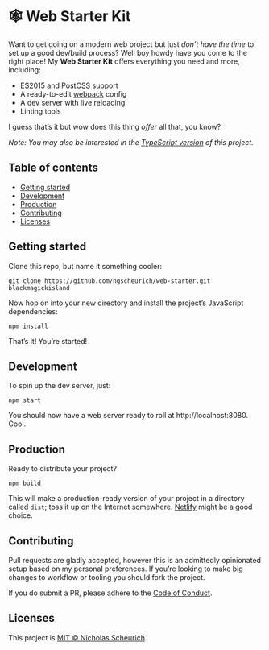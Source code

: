 # 🕸 Web Starter Kit

Want to get going on a modern web project but just _don’t have the time_ to set
up a good dev/build process? Well boy howdy have you come to the right place!
My **Web Starter Kit** offers everything you need and more, including:

- [ES2015](https://www.ecma-international.org/ecma-262/6.0/) and [PostCSS](https://postcss.org/) support
- A ready-to-edit [webpack](https://webpack.js.org/) config
- A dev server with live reloading
- Linting tools

I guess that’s it but wow does this thing _offer_ all that, you know?

_Note: You may also be interested in the [TypeScript version](https://github.com/ngscheurich/web-starter/tree/typescript)
of this project._

## Table of contents

- [Getting started](#getting-started)
- [Development](#development)
- [Production](#production)
- [Contributing](#contributing)
- [Licenses](#licenses)

## Getting started

Clone this repo, but name it something cooler:

    git clone https://github.com/ngscheurich/web-starter.git blackmagickisland

Now hop on into your new directory and install the project’s JavaScript dependencies:

    npm install

That’s it! You’re started!

## Development

To spin up the dev server, just:

    npm start

You should now have a web server ready to roll at http://localhost:8080. Cool.

## Production

Ready to distribute your project?

    npm build

This will make a production-ready version of your project in a directory called `dist`; toss it up on the Internet somewhere. [Netlify](https://www.netlify.com/) might be a good choice.

## Contributing

Pull requests are gladly accepted, however this is an admittedly opinionated setup based on my personal preferences. If you’re looking to make big changes to workflow or tooling you should fork the project.

If you do submit a PR, please adhere to the [Code of Conduct](https://github.com/ngscheurich/web-starter/blob/master/CODE_OF_CONDUCT.md).

## Licenses

This project is [MIT © Nicholas Scheurich](https://github.com/ngscheurich/web-starter/blob/master/LICENSE).
